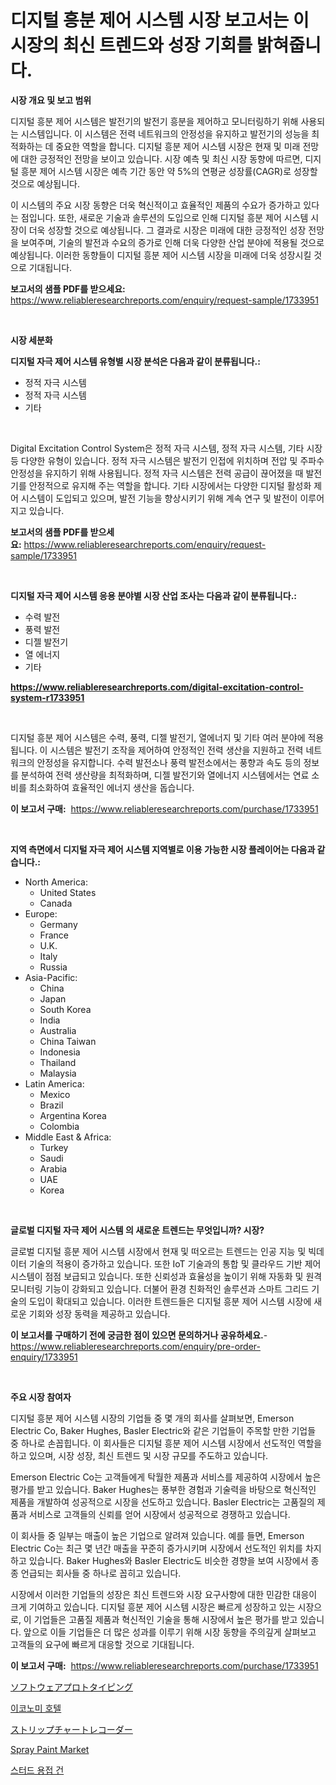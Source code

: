 <p><h1>디지털 흥분 제어 시스템 시장 보고서는 이 시장의 최신 트렌드와 성장 기회를 밝혀줍니다.</h1></p><p><strong>시장 개요 및 보고 범위</strong></p>
<p><p>디지털 흥분 제어 시스템은 발전기의 발전기 흥분을 제어하고 모니터링하기 위해 사용되는 시스템입니다. 이 시스템은 전력 네트워크의 안정성을 유지하고 발전기의 성능을 최적화하는 데 중요한 역할을 합니다. 디지털 흥분 제어 시스템 시장은 현재 및 미래 전망에 대한 긍정적인 전망을 보이고 있습니다. 시장 예측 및 최신 시장 동향에 따르면, 디지털 흥분 제어 시스템 시장은 예측 기간 동안 약 5%의 연평균 성장률(CAGR)로 성장할 것으로 예상됩니다.</p><p>이 시스템의 주요 시장 동향은 더욱 혁신적이고 효율적인 제품의 수요가 증가하고 있다는 점입니다. 또한, 새로운 기술과 솔루션의 도입으로 인해 디지털 흥분 제어 시스템 시장이 더욱 성장할 것으로 예상됩니다. 그 결과로 시장은 미래에 대한 긍정적인 성장 전망을 보여주며, 기술의 발전과 수요의 증가로 인해 더욱 다양한 산업 분야에 적용될 것으로 예상됩니다. 이러한 동향들이 디지털 흥분 제어 시스템 시장을 미래에 더욱 성장시킬 것으로 기대됩니다.</p></p>
<p><strong>보고서의 샘플 PDF를 받으세요:</strong> <a href="https://www.reliableresearchreports.com/enquiry/request-sample/1733951">https://www.reliableresearchreports.com/enquiry/request-sample/1733951</a></p>
<p>&nbsp;</p>
<p><strong>시장 세분화</strong></p>
<p><strong>디지털 자극 제어 시스템 유형별 시장 분석은 다음과 같이 분류됩니다.:</strong></p>
<p><ul><li>정적 자극 시스템</li><li>정적 자극 시스템</li><li>기타</li></ul></p>
<p>&nbsp;</p>
<p><p>Digital Excitation Control System은 정적 자극 시스템, 정적 자극 시스템, 기타 시장 등 다양한 유형이 있습니다. 정적 자극 시스템은 발전기 인접에 위치하며 전압 및 주파수 안정성을 유지하기 위해 사용됩니다. 정적 자극 시스템은 전력 공급이 끊어졌을 때 발전기를 안정적으로 유지해 주는 역할을 합니다. 기타 시장에서는 다양한 디지털 활성화 제어 시스템이 도입되고 있으며, 발전 기능을 향상시키기 위해 계속 연구 및 발전이 이루어지고 있습니다.</p></p>
<p><strong>보고서의 샘플 PDF를 받으세요:</strong>&nbsp;<a href="https://www.reliableresearchreports.com/enquiry/request-sample/1733951">https://www.reliableresearchreports.com/enquiry/request-sample/1733951</a></p>
<p>&nbsp;</p>
<p><strong> 디지털 자극 제어 시스템 응용 분야별 시장 산업 조사는 다음과 같이 분류됩니다.:</strong></p>
<p><ul><li>수력 발전</li><li>풍력 발전</li><li>디젤 발전기</li><li>열 에너지</li><li>기타</li></ul></p>
<p><strong><a href="https://www.reliableresearchreports.com/digital-excitation-control-system-r1733951">https://www.reliableresearchreports.com/digital-excitation-control-system-r1733951</a></strong></p>
<p>&nbsp;</p>
<p><p>디지털 흥분 제어 시스템은 수력, 풍력, 디젤 발전기, 열에너지 및 기타 여러 분야에 적용됩니다. 이 시스템은 발전기 조작을 제어하여 안정적인 전력 생산을 지원하고 전력 네트워크의 안정성을 유지합니다. 수력 발전소나 풍력 발전소에서는 풍향과 속도 등의 정보를 분석하여 전력 생산량을 최적화하며, 디젤 발전기와 열에너지 시스템에서는 연료 소비를 최소화하여 효율적인 에너지 생산을 돕습니다.</p></p>
<p><strong>이 보고서 구매:</strong>&nbsp; <a href="https://www.reliableresearchreports.com/purchase/1733951">https://www.reliableresearchreports.com/purchase/1733951</a></p>
<p>&nbsp;</p>
<p><strong>지역 측면에서 디지털 자극 제어 시스템 지역별로 이용 가능한 시장 플레이어는 다음과 같습니다.:</strong></p>
<p><ul>
    <li>
        North America:
        <ul>
            <li>United States</li>
            <li>Canada</li>
        </ul>
    </li>
    <li>
        Europe:
        <ul>
            <li>Germany</li>
            <li>France</li>
            <li>U.K.</li>
            <li>Italy</li>
            <li>Russia</li>
        </ul>
    </li>
    <li>
        Asia-Pacific:
        <ul>
            <li>China</li>
            <li>Japan</li>
            <li>South Korea</li>
            <li>India</li>
            <li>Australia</li>
            <li>China Taiwan</li>
            <li>Indonesia</li>
            <li>Thailand</li>
            <li>Malaysia</li>
        </ul>
    </li>
    <li>
        Latin America:
        <ul>
            <li>Mexico</li>
            <li>Brazil</li>
            <li>Argentina Korea</li>
            <li>Colombia</li>
        </ul>
    </li>
    <li>
        Middle East & Africa:
        <ul>
            <li>Turkey</li>
            <li>Saudi</li>
            <li>Arabia</li>
            <li>UAE</li>
            <li>Korea</li>
        </ul>
    </li>
    </ul></p>
<p>&nbsp;</p>
<p><strong>글로벌 디지털 자극 제어 시스템 의 새로운 트렌드는 무엇입니까? 시장?</strong></p>
<p><p>글로벌 디지털 흥분 제어 시스템 시장에서 현재 및 떠오르는 트렌드는 인공 지능 및 빅데이터 기술의 적용이 증가하고 있습니다. 또한 IoT 기술과의 통합 및 클라우드 기반 제어 시스템이 점점 보급되고 있습니다. 또한 신뢰성과 효율성을 높이기 위해 자동화 및 원격 모니터링 기능이 강화되고 있습니다. 더불어 환경 친화적인 솔루션과 스마트 그리드 기술의 도입이 확대되고 있습니다. 이러한 트렌드들은 디지털 흥분 제어 시스템 시장에 새로운 기회와 성장 동력을 제공하고 있습니다.</p></p>
<p><strong>이 보고서를 구매하기 전에 궁금한 점이 있으면 문의하거나 공유하세요.</strong>- <a href="https://www.reliableresearchreports.com/enquiry/pre-order-enquiry/1733951">https://www.reliableresearchreports.com/enquiry/pre-order-enquiry/1733951</a></p>
<p>&nbsp;</p>
<p><strong>주요 시장 참여자</strong></p>
<p><p>디지털 흥분 제어 시스템 시장의 기업들 중 몇 개의 회사를 살펴보면, Emerson Electric Co, Baker Hughes, Basler Electric와 같은 기업들이 주목할 만한 기업들 중 하나로 손꼽힙니다. 이 회사들은 디지털 흥분 제어 시스템 시장에서 선도적인 역할을 하고 있으며, 시장 성장, 최신 트렌드 및 시장 규모를 주도하고 있습니다.</p><p>Emerson Electric Co는 고객들에게 탁월한 제품과 서비스를 제공하여 시장에서 높은 평가를 받고 있습니다. Baker Hughes는 풍부한 경험과 기술력을 바탕으로 혁신적인 제품을 개발하여 성공적으로 시장을 선도하고 있습니다. Basler Electric는 고품질의 제품과 서비스로 고객들의 신뢰를 얻어 시장에서 성공적으로 경쟁하고 있습니다.</p><p>이 회사들 중 일부는 매출이 높은 기업으로 알려져 있습니다. 예를 들면, Emerson Electric Co는 최근 몇 년간 매출을 꾸준히 증가시키며 시장에서 선도적인 위치를 차지하고 있습니다. Baker Hughes와 Basler Electric도 비슷한 경향을 보여 시장에서 종종 언급되는 회사들 중 하나로 꼽히고 있습니다.</p><p>시장에서 이러한 기업들의 성장은 최신 트렌드와 시장 요구사항에 대한 민감한 대응이 크게 기여하고 있습니다. 디지털 흥분 제어 시스템 시장은 빠르게 성장하고 있는 시장으로, 이 기업들은 고품질 제품과 혁신적인 기술을 통해 시장에서 높은 평가를 받고 있습니다. 앞으로 이들 기업들은 더 많은 성과를 이루기 위해 시장 동향을 주의깊게 살펴보고 고객들의 요구에 빠르게 대응할 것으로 기대됩니다.</p></p>
<p><strong>이 보고서 구매:</strong>&nbsp;&nbsp;<a href="https://www.reliableresearchreports.com/purchase/1733951">https://www.reliableresearchreports.com/purchase/1733951</a></p>
<p><p><a href="https://medium.com/@jasohung45456/%E3%82%BD%E3%83%95%E3%83%88%E3%82%A6%E3%82%A7%E3%82%A2%E3%83%97%E3%83%AD%E3%83%88%E3%82%BF%E3%82%A4%E3%83%94%E3%83%B3%E3%82%B0%E5%B8%82%E5%A0%B4%E3%81%AE%E5%88%86%E6%9E%90-%E3%82%B0%E3%83%AD%E3%83%BC%E3%83%90%E3%83%AB%E7%94%A3%E6%A5%AD%E3%81%AE%E5%B1%95%E6%9C%9B%E3%81%A8%E4%BA%88%E6%B8%AC-2024%E5%B9%B4%E3%81%8B%E3%82%892031%E5%B9%B4-5114cab06243">ソフトウェアプロトタイピング</a></p><p><a href="https://medium.com/@aidenreinger/%EA%B2%BD%EC%A0%9C-%ED%98%B8%ED%85%94-%EC%8B%9C%EC%9E%A5-%EB%B6%84%EC%84%9D-%EA%B8%80%EB%A1%9C%EB%B2%8C-%EC%82%B0%EC%97%85-%EC%A0%84%EB%A7%9D%EA%B3%BC-%EC%98%88%EC%B8%A1-2024%EB%85%84%EB%B6%80%ED%84%B0-2031%EB%85%84%EA%B9%8C%EC%A7%80-ffd041e7d9d8">이코노미 호텔</a></p><p><a href="https://github.com/joaejkdzgyljvo6/Market-Research-Report-List-1/blob/main/604477728502.md">ストリップチャートレコーダー</a></p><p><a href="https://issuu.com/reportprime-2/docs/spray-paint-market-size-2030.pptx">Spray Paint Market</a></p><p><a href="https://medium.com/@bustersipes981/%EC%8A%A4%ED%84%B0%EB%93%9C-%EC%9A%A9%EC%A0%91-%EC%B4%9D-%EC%8B%9C%EC%9E%A5-%EB%B6%84%EC%84%9D-%EA%B8%80%EB%A1%9C%EB%B2%8C-%EC%82%B0%EC%97%85-%EC%A0%84%EB%A7%9D-%EB%B0%8F-%EC%98%88%EC%B8%A1-2024%EB%85%84%EB%B6%80%ED%84%B0-2031%EB%85%84-f9cb849f6b14">스터드 용접 건</a></p></p>